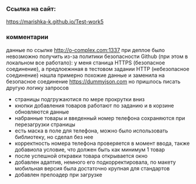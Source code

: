 ### Ссылка на сайт:

https://marishka-k.github.io/Test-work5

### комментарии

данные по ссылке http://o-complex.com:1337 при деплое было невозможно получить из-за политики безопасности Github (при этом в локальном все работало):
у меня станица HTTPS (безопасное соединение), а предлоежнная в тестовом задании HTTP (небезопасное соединение)
нашла примерно похожие данные и заменила на безопасное соединение https://dummyjson.com но пришлось писать другую логику запросов


- страницы подгружаютися по мере прокрутки вниз
- кнопки добавления товаров работают по заданию  и в корзине обновляются данные
- набранные товары и введенный номер телефона сохраняются при перезагрузки страницы
- есть маска в поле для телефона, можно было использовать библиотеку, но сделал без нее
- корректность номера телефона проверяется в момент ввода, также добавиола условие, что должен быть как минимум 1 товар
- после успешной откравки товара открывается окно
- добавлен адаптив, немного его подкорректировала, по макету мобильная версия была достаточно крупная для стандартов
- добавлен прелоадер при загрузке